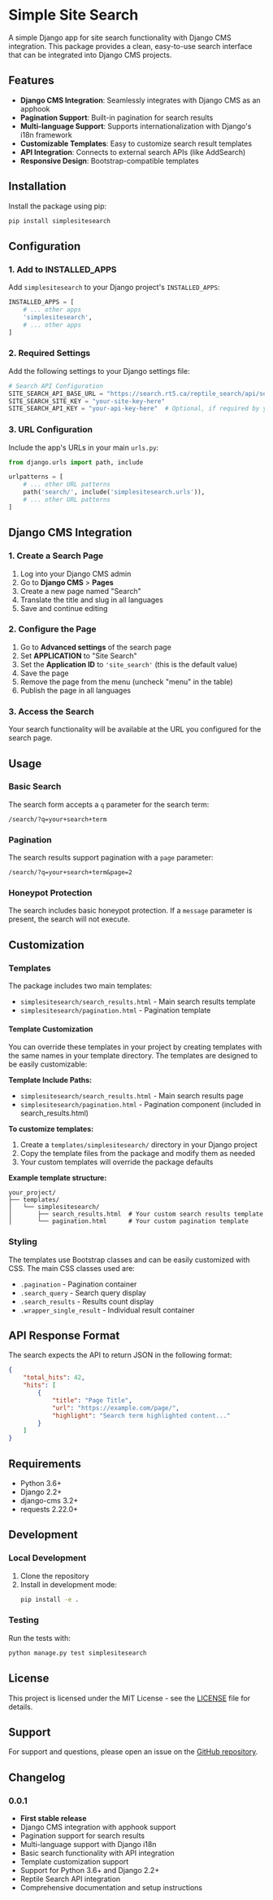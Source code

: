 # Simple Site Search

A simple Django app for site search functionality with Django CMS integration. This package provides a clean, easy-to-use search interface that can be integrated into Django CMS projects.


## Features

- **Django CMS Integration**: Seamlessly integrates with Django CMS as an apphook
- **Pagination Support**: Built-in pagination for search results
- **Multi-language Support**: Supports internationalization with Django's i18n framework
- **Customizable Templates**: Easy to customize search result templates
- **API Integration**: Connects to external search APIs (like AddSearch)
- **Responsive Design**: Bootstrap-compatible templates

## Installation

Install the package using pip:

```bash
pip install simplesitesearch
```

## Configuration

### 1. Add to INSTALLED_APPS

Add `simplesitesearch` to your Django project's `INSTALLED_APPS`:

```python
INSTALLED_APPS = [
    # ... other apps
    'simplesitesearch',
    # ... other apps
]
```

### 2. Required Settings

Add the following settings to your Django settings file:

```python
# Search API Configuration
SITE_SEARCH_API_BASE_URL = "https://search.rt5.ca/reptile_search/api/search/"
SITE_SEARCH_SITE_KEY = "your-site-key-here"
SITE_SEARCH_API_KEY = "your-api-key-here"  # Optional, if required by your API
```

### 3. URL Configuration

Include the app's URLs in your main `urls.py`:

```python
from django.urls import path, include

urlpatterns = [
    # ... other URL patterns
    path('search/', include('simplesitesearch.urls')),
    # ... other URL patterns
]
```

## Django CMS Integration

### 1. Create a Search Page

1. Log into your Django CMS admin
2. Go to **Django CMS** > **Pages**
3. Create a new page named "Search"
4. Translate the title and slug in all languages
5. Save and continue editing

### 2. Configure the Page

1. Go to **Advanced settings** of the search page
2. Set **APPLICATION** to "Site Search"
3. Set the **Application ID** to `'site_search'` (this is the default value)
4. Save the page
5. Remove the page from the menu (uncheck "menu" in the table)
6. Publish the page in all languages

### 3. Access the Search

Your search functionality will be available at the URL you configured for the search page.

## Usage

### Basic Search

The search form accepts a `q` parameter for the search term:

```
/search/?q=your+search+term
```

### Pagination

The search results support pagination with a `page` parameter:

```
/search/?q=your+search+term&page=2
```

### Honeypot Protection

The search includes basic honeypot protection. If a `message` parameter is present, the search will not execute.

## Customization

### Templates

The package includes two main templates:

- `simplesitesearch/search_results.html` - Main search results template
- `simplesitesearch/pagination.html` - Pagination template

#### Template Customization

You can override these templates in your project by creating templates with the same names in your template directory. The templates are designed to be easily customizable:

**Template Include Paths:**
- `simplesitesearch/search_results.html` - Main search results page
- `simplesitesearch/pagination.html` - Pagination component (included in search_results.html)

**To customize templates:**
1. Create a `templates/simplesitesearch/` directory in your Django project
2. Copy the template files from the package and modify them as needed
3. Your custom templates will override the package defaults

**Example template structure:**
```
your_project/
├── templates/
│   └── simplesitesearch/
│       ├── search_results.html  # Your custom search results template
│       └── pagination.html      # Your custom pagination template
```

### Styling

The templates use Bootstrap classes and can be easily customized with CSS. The main CSS classes used are:

- `.pagination` - Pagination container
- `.search_query` - Search query display
- `.search_results` - Results count display
- `.wrapper_single_result` - Individual result container

## API Response Format

The search expects the API to return JSON in the following format:

```json
{
    "total_hits": 42,
    "hits": [
        {
            "title": "Page Title",
            "url": "https://example.com/page/",
            "highlight": "Search term highlighted content..."
        }
    ]
}
```

## Requirements

- Python 3.6+
- Django 2.2+
- django-cms 3.2+
- requests 2.22.0+

## Development

### Local Development

1. Clone the repository
2. Install in development mode:
   ```bash
   pip install -e .
   ```

### Testing

Run the tests with:

```bash
python manage.py test simplesitesearch
```

## License

This project is licensed under the MIT License - see the [LICENSE](LICENSE) file for details.

## Support

For support and questions, please open an issue on the [GitHub repository](https://github.com/yourusername/simplesitesearch/issues).

## Changelog

### 0.0.1
- **First stable release**
- Django CMS integration with apphook support
- Pagination support for search results
- Multi-language support with Django i18n
- Basic search functionality with API integration
- Template customization support
- Support for Python 3.6+ and Django 2.2+
- Reptile Search API integration
- Comprehensive documentation and setup instructions


